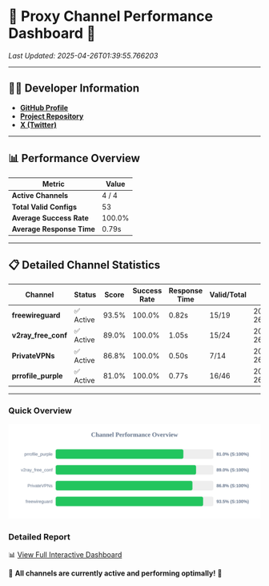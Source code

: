 # 🌟 Proxy Channel Performance Dashboard 🌟

_Last Updated: 2025-04-26T01:39:55.766203_

---

## 👩‍💻 Developer Information

- **[GitHub Profile](https://github.com/4n0nymou3)**  
- **[Project Repository](https://github.com/4n0nymou3/multi-proxy-config-fetcher)**  
- **[X (Twitter)](https://x.com/4n0nymou3)**  

---

## 📊 Performance Overview

| Metric                | Value       |
|-----------------------|-------------|
| **Active Channels**   | 4 / 4       |
| **Total Valid Configs** | 53          |
| **Average Success Rate** | 100.0%      |
| **Average Response Time** | 0.79s       |

---

## 📋 Detailed Channel Statistics

| Channel          | Status     | Score  | Success Rate | Response Time | Valid/Total | Last Success               |
|------------------|------------|--------|--------------|---------------|-------------|----------------------------|
| **freewireguard**  | ✅ Active  | 93.5%  | 100.0% | 0.82s         | 15/19       | 2025-04-26T01:39:55.764500 |
| **v2ray_free_conf**  | ✅ Active  | 89.0%  | 100.0% | 1.05s         | 15/24       | 2025-04-26T01:39:54.378958 |
| **PrivateVPNs**  | ✅ Active  | 86.8%  | 100.0% | 0.50s         | 7/14       | 2025-04-26T01:39:54.917707 |
| **prrofile_purple**  | ✅ Active  | 81.0%  | 100.0% | 0.77s         | 16/46       | 2025-04-26T01:39:53.269202 |

---

### Quick Overview
<div align="center">
  <a href="https://raw.githubusercontent.com/nullluser/NullRepo/refs/heads/main/assets/channel_stats_chart.svg">
    <img src="https://raw.githubusercontent.com/nullluser/NullRepo/refs/heads/main/assets/channel_stats_chart.svg" alt="Source Performance Statistics" width="800">
  </a>
</div>

### Detailed Report
📊 [View Full Interactive Dashboard](https://htmlpreview.github.io/?https://github.com/nullluser/NullRepo/blob/main/assets/performance_report.html)

🎉 **All channels are currently active and performing optimally!** 🎉
